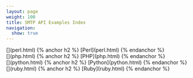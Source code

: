 ```yaml
---
layout: page
weight: 100
title: SMTP API Examples Index
navigation:
  show: true
---
```

<div markdown="1" class="row-fluid">
<div markdown="1" class="span4 well callout">
[<span class="pull-right framework-icon framework-iconperl"></span>](perl.html) 
{% anchor h2 %} [Perl](perl.html) {% endanchor %}

</div>
<div markdown="1" class="span4 well callout">
[<span class="pull-right framework-icon framework-iconphp"></span>](php.html) 
{% anchor h2 %} [PHP](php.html) {% endanchor %}

</div>
<div markdown="1" class="span4 well callout">
[<span class="pull-right framework-icon framework-iconpython"></span>](python.html) 
{% anchor h2 %} [Python](python.html) {% endanchor %}

</div>
</div>
<div markdown="1" class="row-fluid">
<div markdown="1" class="span4 well callout">
[<span class="pull-right framework-icon framework-iconruby"></span>](ruby.html) 
{% anchor h2 %} [Ruby](ruby.html) {% endanchor %}

</div>
</div>

